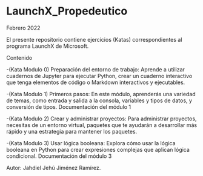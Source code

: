# LaunchX_Propedeutico
Febrero 2022

El presente repositorio contiene ejercicios (Katas) correspondientes al programa LaunchX de Microsoft.

Contenido

-(Kata Modulo 0) Preparación del entorno de trabajo: Aprende a utilizar cuadernos de Jupyter para ejecutar Python, crear un cuaderno interactivo que tenga elementos de código o Markdown interactivos y ejecutables.

-(Kata Modulo 1) Primeros pasos: En este módulo, aprenderás una variedad de temas, como entrada y salida a la consola, variables y tipos de datos, y conversión de tipos.	Documentación del módulo 1

-(Kata Modulo 2)  Crear y administrar proyectos: Para administrar proyectos, necesitas de un entorno virtual, paquetes que te ayudarán a desarrollar más rápido y una estrategia para mantener los paquetes.	

-(Kata Modulo 3) Usar lógica booleana: Explora cómo usar la lógica booleana en Python para crear expresiones complejas que aplican lógica condicional.	Documentación del módulo 3



Autor: Jahdiel Jehú Jiménez Ramírez.
